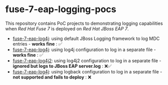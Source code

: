 # fuse-7-eap-logging-pocs

This repository contains PoC projects to demonstrating logging capabilities when _Red Hat Fuse 7_ is deployed on _Red Hat JBoss EAP 7_.

* [fuse-7-eap-log4j](fuse-7-eap-mdclogging): using default JBoss Logging framework to log MDC entries - **works fine** :  :white_check_mark:
* [fuse-7-eap-log4j](fuse-7-eap-log4j): using log4j configuration to log in a separate file - **works fine** : :white_check_mark:
* [fuse-7-eap-log4j2](fuse-7-eap-log4j2): using log4j2 configuration to log in a separate file - **ignored but logs to JBoss EAP server.log** : :x::white_check_mark:
* [fuse-7-eap-log4j](fuse-7-eap-logback): using logback configuration to log in a separate file - **not supported and fails to deploy** : :x: